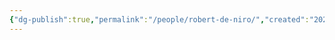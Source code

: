 ```yaml
---
{"dg-publish":true,"permalink":"/people/robert-de-niro/","created":"2024-05-01","updated":"2024-05-01"}
---
```


